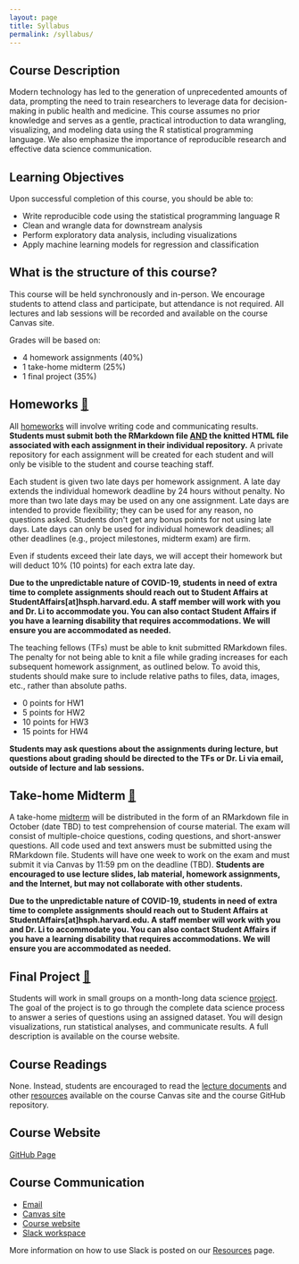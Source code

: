 ```yaml
---
layout: page
title: Syllabus
permalink: /syllabus/
---
```


## Course Description

Modern technology has led to the generation of unprecedented amounts of data, prompting the need to train researchers to leverage data for decision-making in public health and medicine. This course assumes no prior knowledge and serves as a gentle, practical introduction to data wrangling, visualizing, and modeling data using the R statistical programming language. We also emphasize the importance of reproducible research and effective data science communication.

## Learning Objectives

Upon successful completion of this course, you should be able to:
* Write reproducible code using the statistical programming language R
* Clean and wrangle data for downstream analysis
* Perform exploratory data analysis, including visualizations
* Apply machine learning models for regression and classification

## What is the structure of this course?

This course will be held synchronously and in-person. We encourage students to attend class and participate, but attendance is not required. All lectures and lab sessions will be recorded and available on the course Canvas site.

Grades will be based on:
* 4 homework assignments (40%)
* 1 take-home midterm (25%)
* 1 final project (35%)

## Homeworks [🔗](/homeworks/)

All [homeworks](/homeworks/) will involve writing code and communicating results. **Students must submit both the RMarkdown file <ins>AND</ins> the knitted HTML file associated with each assignment in their individual repository.** A private repository for each assignment will be created for each student and will only be visible to the student and course teaching staff.

Each student is given two late days per homework assignment. A late day extends the individual homework deadline by 24 hours without penalty. No more than two late days may be used on any one assignment. Late days are intended to provide flexibility; they can be used for any reason, no questions asked. Students don't get any bonus points for not using late days. Late days can only be used for individual homework deadlines; all other deadlines (e.g., project milestones, midterm exam) are firm.

Even if students exceed their late days, we will accept their homework but will deduct 10% (10 points) for each extra late day.

**Due to the unpredictable nature of COVID-19, students in need of extra time to complete assignments should reach out to Student Affairs at StudentAffairs[at]hsph.harvard.edu. A staff member will work with you and Dr. Li to accommodate you. You can also contact Student Affairs if you have a learning disability that requires accommodations. We will ensure you are accommodated as needed.**

The teaching fellows (TFs) must be able to knit submitted RMarkdown files. The penalty for not being able to knit a file while grading increases for each subsequent homework assignment, as outlined below. To avoid this, students should make sure to include relative paths to files, data, images, etc., rather than absolute paths.

* 0 points for HW1
* 5 points for HW2
* 10 points for HW3
* 15 points for HW4

**Students may ask questions about the assignments during lecture, but questions about grading should be directed to the TFs or Dr. Li via email, outside of lecture and lab sessions.**

## Take-home Midterm [🔗](/midterm)

A take-home [midterm](/midterm) will be distributed in the form of an RMarkdown file in October (date TBD) to test comprehension of course material. The exam will consist of multiple-choice questions, coding questions, and short-answer questions. All code used and text answers must be submitted using the RMarkdown file. Students will have one week to work on the exam and must submit it via Canvas by 11:59 pm on the deadline (TBD). **Students are encouraged to use lecture slides, lab material, homework assignments, and the Internet, but may not collaborate with other students.**

**Due to the unpredictable nature of COVID-19, students in need of extra time to complete assignments should reach out to Student Affairs at StudentAffairs[at]hsph.harvard.edu. A staff member will work with you and Dr. Li to accommodate you. You can also contact Student Affairs if you have a learning disability that requires accommodations. We will ensure you are accommodated as needed.**

## Final Project [🔗](/project)

Students will work in small groups on a month-long data science [project](/project). The goal of the project is to go through the complete data science process to answer a series of questions using an assigned dataset. You will design visualizations, run statistical analyses, and communicate results. A full description is available on the course website.

## Course Readings

None. Instead, students are encouraged to read the [lecture documents](/lectures) and other [resources](/resources) available on the course Canvas site and the course GitHub repository.

## Course Website

[GitHub Page](http://coredatascience-fa23.github.io/)

## Course Communication

* [Email](mailto:dongdongli@hsph.harvard.edu?cc=lukebenz@g.harvard.edu)
* [Canvas site](https://canvas.harvard.edu/courses/120602)
* [Course website](https://coredatascience-fa23.github.io)
* [Slack workspace](https://join.slack.com/t/bst2192023/shared_invite/zt-1wo43n5bm-r3CdPJRt4uaq~uCbOj2zow)

More information on how to use Slack is posted on our [Resources](/resources/) page.
